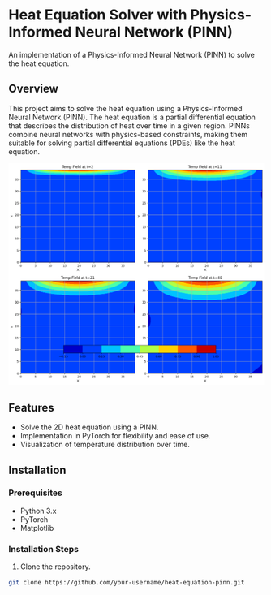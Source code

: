 # Heat Equation Solver with Physics-Informed Neural Network (PINN)

An implementation of a Physics-Informed Neural Network (PINN) to solve the heat equation.

## Overview

This project aims to solve the heat equation using a Physics-Informed Neural Network (PINN). The heat equation is a partial differential equation that describes the distribution of heat over time in a given region. PINNs combine neural networks with physics-based constraints, making them suitable for solving partial differential equations (PDEs) like the heat equation.

![Temp Contour Plot](https://github.com/AlirezaSamari/physics-informed-heat-equation/blob/main/imgs/temp-contour.png)


## Features

- Solve the 2D heat equation using a PINN.
- Implementation in PyTorch for flexibility and ease of use.
- Visualization of temperature distribution over time.

## Installation

### Prerequisites

- Python 3.x
- PyTorch
- Matplotlib

### Installation Steps

1. Clone the repository.

```bash
git clone https://github.com/your-username/heat-equation-pinn.git

